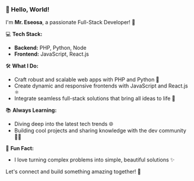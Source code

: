 ### 👋 Hello, World!

I'm **Mr. Eseosa**, a passionate Full-Stack Developer! 🚀

💻 **Tech Stack:**
- **Backend:** PHP, Python, Node
- **Frontend:** JavaScript, React.js

🛠️ **What I Do:**
- Craft robust and scalable web apps with PHP and Python 🐍
- Create dynamic and responsive frontends with JavaScript and React.js ⚛️
- Integrate seamless full-stack solutions that bring all ideas to life 🌟

📚 **Always Learning:**
- Diving deep into the latest tech trends 🌐
- Building cool projects and sharing knowledge with the dev community 👨‍💻

🌟 **Fun Fact:**
- I love turning complex problems into simple, beautiful solutions ✨

Let's connect and build something amazing together! 🚀

